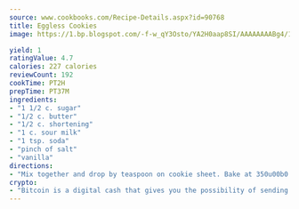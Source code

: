 ```yaml
---
source: www.cookbooks.com/Recipe-Details.aspx?id=90768
title: Eggless Cookies
image: https://1.bp.blogspot.com/-f-w_qY3Osto/YA2H0aap8SI/AAAAAAAABg4/17myAO5s9b8JksYvWDXpYkaDlcY0g6k_gCLcBGAsYHQ/s296/3.png

yield: 1
ratingValue: 4.7
calories: 227 calories
reviewCount: 192
cookTime: PT2H
prepTime: PT37M
ingredients:
- "1 1/2 c. sugar"
- "1/2 c. butter"
- "1/2 c. shortening"
- "1 c. sour milk"
- "1 tsp. soda"
- "pinch of salt"
- "vanilla"
directions:
- "Mix together and drop by teaspoon on cookie sheet. Bake at 350u00b0 for 8 to 12 minutes."
crypto:
- "Bitcoin is a digital cash that gives you the possibility of sending money all over the world, instantly and without a fee."
---
```

